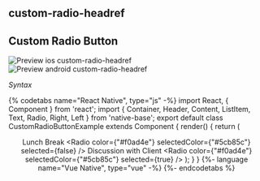 ## custom-radio-headref
## Custom Radio Button


![Preview ios custom-radio-headref](https://github.com/GeekyAnts/NativeBase-KitchenSink/raw/v2.6.1/screenshots/ios/radio-custom.png)
![Preview android custom-radio-headref](https://github.com/GeekyAnts/NativeBase-KitchenSink/raw/v2.6.1/screenshots/android/radio-custom.png)

*Syntax*

{% codetabs name="React Native", type="js" -%}
import React, { Component } from 'react';
import { Container, Header, Content, ListItem, Text, Radio, Right, Left } from 'native-base';
export default class CustomRadioButtonExample extends Component {
  render() {
    return (
      <Container>
        <Header />
        <Content>
          <ListItem selected={false} >
            <Left>
              <Text>Lunch Break</Text>
            </Left>
            <Right>
              <Radio
                color={"#f0ad4e"}
                selectedColor={"#5cb85c"}
                selected={false}
              />
            </Right>
          </ListItem>
          <ListItem selected={true}>
            <Left>
              <Text>Discussion with Client</Text>
            </Left>
            <Right>
              <Radio
                color={"#f0ad4e"}
                selectedColor={"#5cb85c"}
                selected={true}
              />
            </Right>
          </ListItem>
        </Content>
      </Container>
    );
  }
}
{%- language name="Vue Native", type="vue" -%}
<template>
  <nb-container>
    <nb-header />
    <nb-content>
      <nb-list-item :selected="false">
        <nb-left>
          <nb-text>Lunch Break</nb-text>
        </nb-left>
        <nb-right>
          <nb-radio
            color='#f0ad4e'
            selectedColor='#5cb85c'
            :selected="false"
          />
        </nb-right>
      </nb-list-item>
      <nb-list-item :selected="true">
        <nb-left>
          <nb-text>Discussion with Client</nb-text>
        </nb-left>
        <nb-right>
          <nb-radio
            color='#f0ad4e'
            selectedColor='#5cb85c'
            :selected="true"
          />
        </nb-right>
      </nb-list-item>
    </nb-content>
  </nb-container>
</template>
{%- endcodetabs %}
<p>
    <div id="" class="mobileDevice" style="background: url(&quot;https://docs.nativebase.io/docs/assets/iosphone.png&quot;) no-repeat; padding: 63px 20px 100px 15px; width: 292px; height: 600px;margin:0 auto;float:none;">
        <img src="https://github.com/GeekyAnts/NativeBase-KitchenSink/raw/v2.6.1/screenshots/ios/radio-custom.png" alt="" style="display:block !important" />
    </div>
</p>
<br />

